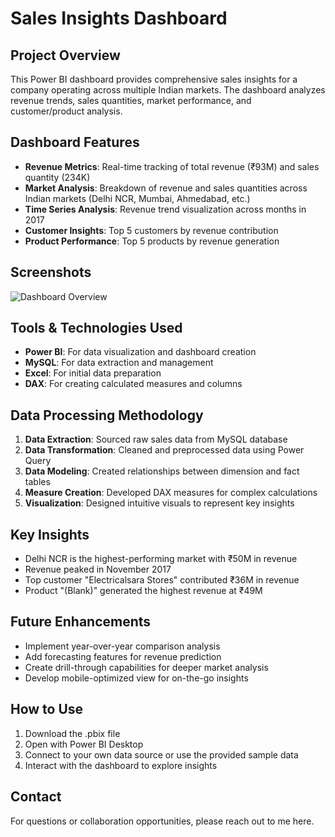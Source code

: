 # Sales Insights Dashboard

## Project Overview
This Power BI dashboard provides comprehensive sales insights for a company operating across multiple Indian markets. The dashboard analyzes revenue trends, sales quantities, market performance, and customer/product analysis.

## Dashboard Features
- **Revenue Metrics**: Real-time tracking of total revenue (₹93M) and sales quantity (234K)
- **Market Analysis**: Breakdown of revenue and sales quantities across Indian markets (Delhi NCR, Mumbai, Ahmedabad, etc.)
- **Time Series Analysis**: Revenue trend visualization across months in 2017
- **Customer Insights**: Top 5 customers by revenue contribution
- **Product Performance**: Top 5 products by revenue generation

## Screenshots
![Dashboard Overview](dashboard-overview.png)

## Tools & Technologies Used
- **Power BI**: For data visualization and dashboard creation
- **MySQL**: For data extraction and management
- **Excel**: For initial data preparation
- **DAX**: For creating calculated measures and columns

## Data Processing Methodology
1. **Data Extraction**: Sourced raw sales data from MySQL database
2. **Data Transformation**: Cleaned and preprocessed data using Power Query
3. **Data Modeling**: Created relationships between dimension and fact tables
4. **Measure Creation**: Developed DAX measures for complex calculations
5. **Visualization**: Designed intuitive visuals to represent key insights

## Key Insights
- Delhi NCR is the highest-performing market with ₹50M in revenue
- Revenue peaked in November 2017
- Top customer "Electricalsara Stores" contributed ₹36M in revenue
- Product "(Blank)" generated the highest revenue at ₹49M

## Future Enhancements
- Implement year-over-year comparison analysis
- Add forecasting features for revenue prediction
- Create drill-through capabilities for deeper market analysis
- Develop mobile-optimized view for on-the-go insights

## How to Use
1. Download the .pbix file
2. Open with Power BI Desktop
3. Connect to your own data source or use the provided sample data
4. Interact with the dashboard to explore insights

## Contact
For questions or collaboration opportunities, please reach out to me here.
